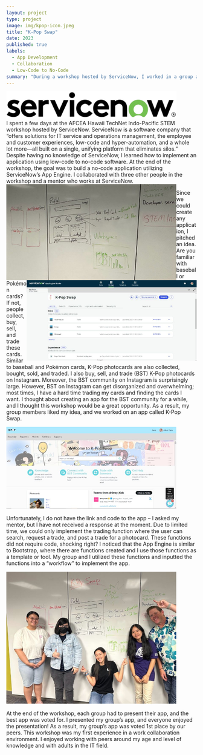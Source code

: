 ```yaml
---
layout: project
type: project
image: img/kpop-icon.jpeg
title: "K-Pop Swap"
date: 2023
published: true
labels:
  - App Development
  - Collaboration
  - Low-Code to No-Code
summary: "During a workshop hosted by ServiceNow, I worked in a group and implemented a low-code to no-code trading application called K-Pop Swap."
---
```

<div class="justify-content-center"><img width="450px" class="rounded" src="../img/servicenow-logo.png"></div>
I spent a few days at the AFCEA Hawaii TechNet Indo-Pacific STEM workshop hosted by ServiceNow. ServiceNow is a software company that “offers solutions for IT service and operations management, the employee and customer experiences, low-code and hyper-automation, and a whole lot more—all built on a single, unifying platform that eliminates silos.” Despite having no knowledge of ServiceNow, I learned how to implement an application using low-code to no-code software. At the end of the workshop, the goal was to build a no-code application utilizing ServiceNow’s App Engine. I collaborated with three other people in the workshop and a mentor who works at ServiceNow. 

<div class="row justify-content-center py-2">
  <div class="col-5">
    <img width="450px" align="left" class="rounded" src="../img/sn-board.jpeg">
  </div>
  <div class="col-5">
    <img width="450px" align="right" class="rounded" src="../img/sn-workflow.jpeg">
  </div>
</div>

Since we could create any application, I pitched an idea. Are you familiar with baseball or Pokémon cards? If not, people collect, buy, sell, and trade these cards. Similar to baseball and Pokémon cards, K-Pop photocards are also collected, bought, sold, and traded. I also buy, sell, and trade (BST) K-Pop photocards on Instagram. Moreover, the BST community on Instagram is surprisingly large. However, BST on Instagram can get disorganized and overwhelming; most times, I have a hard time trading my cards and finding the cards I want. I thought about creating an app for the BST community for a while, and I thought this workshop would be a great opportunity. As a result, my group members liked my idea, and we worked on an app called K-Pop Swap. 

<div class="justify-content-center"><img width="450px" class="rounded" src="../img/sn-app.jpeg"></div>

Unfortunately, I do not have the link and code to the app – I asked my mentor, but I have not received a response at the moment. Due to limited time, we could only implement the trading function where the user can search, request a trade, and post a trade for a photocard. These functions did not require code, shocking right? I noticed that the App Engine is similar to Bootstrap, where there are functions created and I use those functions as a template or tool. My group and I utilized these functions and inputted the functions into a “workflow” to implement the app. 

<div class="justify-content-center"><img width="450px" class="rounded" src="../img/sn-groupphoto.jpeg"></div>

At the end of the workshop, each group had to present their app, and the best app was voted for. I presented my group’s app, and everyone enjoyed the presentation! As a result, my group’s app was voted 1st place by our peers. This workshop was my first experience in a work collaboration environment. I enjoyed working with peers around my age and level of knowledge and with adults in the IT field. 
